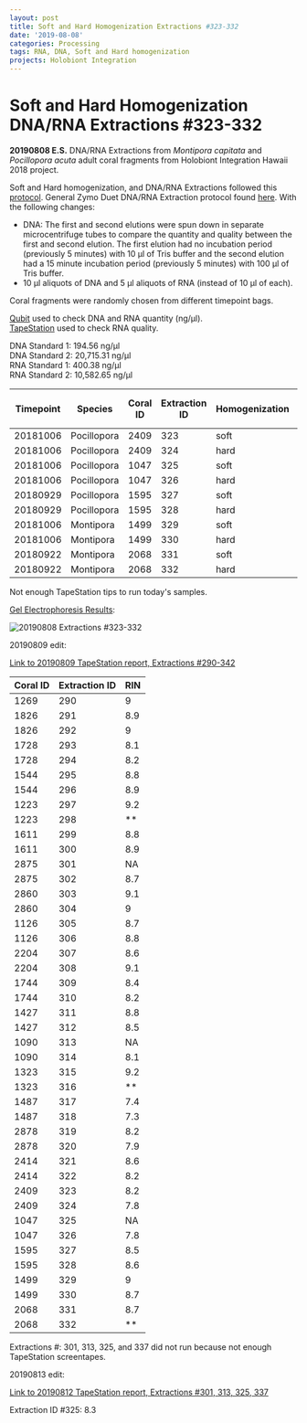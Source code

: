 ```yaml
---
layout: post
title: Soft and Hard Homogenization Extractions #323-332
date: '2019-08-08'
categories: Processing
tags: RNA, DNA, Soft and Hard homogenization
projects: Holobiont Integration
---
```


# Soft and Hard Homogenization DNA/RNA Extractions #323-332

**20190808 E.S.**
DNA/RNA Extractions from *Montipora capitata* and *Pocillopora acuta* adult coral fragments from Holobiont Integration Hawaii 2018 project.  

Soft and Hard homogenization, and DNA/RNA Extractions followed this [protocol](https://github.com/emmastrand/EmmaStrand_Notebook/blob/master/_posts/2019-06-05-Soft-and-Hard-Homogenization-Protocol.md). General Zymo Duet DNA/RNA Extraction protocol found [here](https://github.com/emmastrand/EmmaStrand_Notebook/blob/master/_posts/2019-05-31-Zymo-Duet-RNA-DNA-Extraction-Protocol.md). With the following changes:  
- DNA: The first and second elutions were spun down in separate microcentrifuge tubes to compare the quantity and quality between the first and second elution. The first elution had no incubation period (previously 5 minutes) with 10 μl of Tris buffer and the second elution had a 15 minute incubation period (previously 5 minutes) with 100 μl of Tris buffer.  
- 10 μl aliquots of DNA and 5 μl aliquots of RNA (instead of 10 μl of each).    

Coral fragments were randomly chosen from different timepoint bags.

[Qubit](https://github.com/emmastrand/EmmaStrand_Notebook/blob/master/_posts/2019-05-31-Qubit-Protocol.md) used to check DNA and RNA quantity (ng/μl).  
[TapeStation](https://github.com/emmastrand/EmmaStrand_Notebook/blob/master/_posts/2019-05-31-TapeStation-Protocol.md) used to check RNA quality.

DNA Standard 1: 194.56 ng/μl  
DNA Standard 2: 20,715.31  ng/μl  
RNA Standard 1: 400.38  ng/μl  
RNA Standard 2: 10,582.65  ng/μl

| Timepoint | Species     | Coral ID | Extraction ID | Homogenization | DNA Reading 1 | DNA Reading 2 | Average DNA ng/μl | RNA Reading 1 | RNA Reading 2 | Average RNA ng/μl | RIN |
|-----------|-------------|----------|---------------|----------------|---------------|---------------|-------------------|---------------|---------------|-------------------|-----|
| 20181006  | Pocillopora | 2409     | 323           | soft           | 73.8          | 73.2          | 73.5              | 46.2          | 46            | 46.1              | 8.2 |
| 20181006  | Pocillopora | 2409     | 324           | hard           | 55.8          | 55.6          | 55.7              | 50            | 49.8          | 49.9              | 7.8 |
| 20181006  | Pocillopora | 1047     | 325           | soft           | 57.6          | 57.4          | 57.5              | 88.6          | 88.2          | 88.4              | 8.3  |
| 20181006  | Pocillopora | 1047     | 326           | hard           | 37.4          | 37.4          | 37.4              | 30.8          | 30.8          | 30.8              | 7.8 |
| 20180929  | Pocillopora | 1595     | 327           | soft           | 88.2          | 88            | 88.1              | 96.4          | 95.8          | 96.1              | 8.5 |
| 20180929  | Pocillopora | 1595     | 328           | hard           | 57.8          | 57.4          | 57.6              | 66.2          | 66            | 66.1              | 8.6 |
| 20181006  | Montipora   | 1499     | 329           | soft           | 27.6          | 27.4          | 27.5              | 19.4          | 19.4          | 19.4              | 9   |
| 20181006  | Montipora   | 1499     | 330           | hard           | 14.4          | 14.3          | 14.35             | 18            | 18            | 18                | 8.7 |
| 20180922  | Montipora   | 2068     | 331           | soft           | 18            | 17.9          | 17.95             | 15.4          | 15.4          | 15.4              | 8.7 |
| 20180922  | Montipora   | 2068     | 332           | hard           | 11.2          | 11.1          | 11.15             | 15.6          | 15.6          | 15.6              | **  |

Not enough TapeStation tips to run today's samples.

[Gel Electrophoresis Results](https://github.com/emmastrand/EmmaStrand_Notebook/blob/master/_posts/2019-07-16-Gel-Electrophoresis-Protocol.md):

![20190808 Extractions #323-332](https://github.com/emmastrand/EmmaStrand_Notebook/blob/master/images/20190808.JPG?raw=true)

20190809 edit:

[Link to 20190809 TapeStation report, Extractions #290-342](https://github.com/emmastrand/EmmaStrand_Notebook/blob/master/TapeStation/2019-08-09%20-%2013.04.26.pdf)

| Coral ID | Extraction ID | RIN |
|----------|---------------|-----|
| 1269     | 290           | 9   |
| 1826     | 291           | 8.9 |
| 1826     | 292           | 9   |
| 1728     | 293           | 8.1 |
| 1728     | 294           | 8.2 |
| 1544     | 295           | 8.8 |
| 1544     | 296           | 8.9 |
| 1223     | 297           | 9.2 |
| 1223     | 298           | **  |
| 1611     | 299           | 8.8 |
| 1611     | 300           | 8.9 |
| 2875     | 301           | NA  |
| 2875     | 302           | 8.7 |
| 2860     | 303           | 9.1 |
| 2860     | 304           | 9   |
| 1126     | 305           | 8.7 |
| 1126     | 306           | 8.8 |
| 2204     | 307           | 8.6 |
| 2204     | 308           | 9.1 |
| 1744     | 309           | 8.4 |
| 1744     | 310           | 8.2 |
| 1427     | 311           | 8.8 |
| 1427     | 312           | 8.5 |
| 1090     | 313           | NA  |
| 1090     | 314           | 8.1 |
| 1323     | 315           | 9.2 |
| 1323     | 316           | **  |
| 1487     | 317           | 7.4 |
| 1487     | 318           | 7.3 |
| 2878     | 319           | 8.2 |
| 2878     | 320           | 7.9 |
| 2414     | 321           | 8.6 |
| 2414     | 322           | 8.2 |
| 2409     | 323           | 8.2 |
| 2409     | 324           | 7.8 |
| 1047     | 325           | NA  |
| 1047     | 326           | 7.8 |
| 1595     | 327           | 8.5 |
| 1595     | 328           | 8.6 |
| 1499     | 329           | 9   |
| 1499     | 330           | 8.7 |
| 2068     | 331           | 8.7 |
| 2068     | 332           | **  |

Extractions #: 301, 313, 325, and 337 did not run because not enough TapeStation screentapes.

20190813 edit:

[Link to 20190812 TapeStation report, Extractions #301, 313, 325, 337](https://github.com/emmastrand/EmmaStrand_Notebook/blob/master/TapeStation/2019-08-12%20-%2016.16.31.pdf)

Extraction ID #325: 8.3
